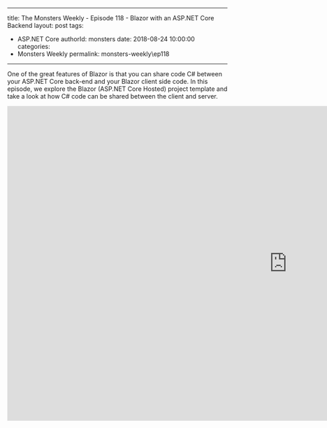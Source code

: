 
---
title: The Monsters Weekly - Episode 118 -  Blazor with an ASP.NET Core Backend
layout: post
tags: 
  - ASP.NET Core
authorId: monsters
date: 2018-08-24 10:00:00
categories:
  - Monsters Weekly
permalink: monsters-weekly\ep118
---

One of the great features of Blazor is that you can share code C# between your ASP.NET Core back-end and your Blazor client side code. In this episode, we explore the Blazor (ASP.NET Core Hosted) project template and take a look at how C# code can be shared between the client and server.


<iframe width="1280" height="720" src="https://www.youtube.com/embed/EmfVPe4NGSA" frameborder="0" allow="accelerometer; autoplay; encrypted-media; gyroscope; picture-in-picture" allowfullscreen></iframe>
